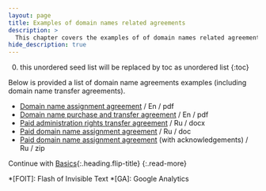 ```yaml
---
layout: page
title: Examples of domain names related agreements
description: >
  This chapter covers the examples of of domain names related agreements.
hide_description: true
---
```


0. this unordered seed list will be replaced by toc as unordered list
{:toc}

Below is provided a list of domain name agreements examples (including domain name transfer agreements).

* [Domain name assignment agreement](https://www.leaplaw.com/pubSearch/preview/domainname_assign.pdf) / En / pdf
* [Domain name purchase and transfer agreement](https://www.docracy.com/4693/domain-name-transfer-agreement) / En / pdf
* [Paid administration rights transfer agreement](https://www.iidf.ru/upload/iblock/905/04_dogovor-vozmezdnoy-peredachi-domennogo-imeni.docx) / Ru / docx
* [Paid domain name assignment agreement](http://xn----7sbbhef7cpebbpj8b.xn--p1ai/wp-content/uploads/2015/10/%D0%94%D0%BE%D0%B3%D0%BE%D0%B2%D0%BE%D1%80-%D0%BF%D0%B5%D1%80%D0%B5%D0%B4%D0%B0%D1%87%D0%B8-%D0%B4%D0%BE%D0%BC%D0%B5%D0%BD%D0%BD%D0%BE%D0%B3%D0%BE-%D0%B8%D0%BC%D0%B5%D0%BD%D0%B8.doc) / Ru / doc
* [Paid domain name assignment agreement](http://reghouse.ru/upload/dogovor_vppadi.zip) (with acknowledgements) / Ru / zip


Continue with [Basics](basics.md){:.heading.flip-title}
{:.read-more}


[config]: https://github.com/hydecorp/hydejack-starter-kit/blob/v9/_config.yml
[social]: https://github.com/hydecorp/hydejack-starter-kit/blob/v9/_data/social.yml
[authors]: https://github.com/hydecorp/hydejack-starter-kit/blob/v9/_data/authors.yml
[strings]: https://github.com/hydecorp/hydejack-starter-kit/blob/v9/_data/strings.yml
[mybody]: https://github.com/hydecorp/hydejack-starter-kit/blob/v9/_includes/my-body.html

*[FOIT]: Flash of Invisible Text
*[GA]: Google Analytics
